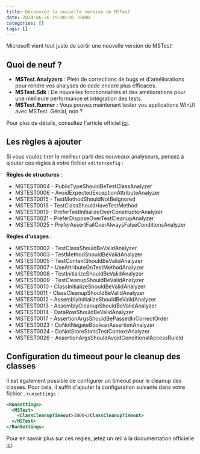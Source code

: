```yaml
---
title: Découvrez la nouvelle version de MSTest
date: 2024-06-26 19:00:00 -0400
categories: []
tags: []
---
```


Microsoft vient tout juste de sortir une nouvelle version de MSTest!

## Quoi de neuf ?

- **MSTest.Analyzers** : Plein de corrections de bugs et d'améliorations pour rendre vos analyses de code encore plus efficaces.
- **MSTest.Sdk** : De nouvelles fonctionnalités et des améliorations pour une meilleure performance et intégration des tests.
- **MSTest.Runner** : Vous pouvez maintenant tester vos applications WinUI avec MSTest. Génial, non ?

Pour plus de détails, consultez l'article officiel [ici](https://devblogs.microsoft.com/dotnet/introducing-mstest-34/).

## Les règles à ajouter

Si vous voulez tirer le meilleur parti des nouveaux analyseurs, pensez à ajouter ces règles à votre fichier `editorconfig` :

**Règles de structures** :

  - MSTEST0004 - PublicTypeShouldBeTestClassAnalyzer
  - MSTEST0006 - AvoidExpectedExceptionAttributeAnalyzer
  - MSTEST0015 - TestMethodShouldNotBeIgnored
  - MSTEST0016 - TestClassShouldHaveTestMethod
  - MSTEST0019 - PreferTestInitializeOverConstructorAnalyzer
  - MSTEST0021 - PreferDisposeOverTestCleanupAnalyzer
  - MSTEST0025 - PreferAssertFailOverAlwaysFalseConditionsAnalyzer

**Règles d'usages** :

  - MSTEST0002 - TestClassShouldBeValidAnalyzer
  - MSTEST0003 - TestMethodShouldBeValidAnalyzer
  - MSTEST0005 - TestContextShouldBeValidAnalyzer
  - MSTEST0007 - UseAttributeOnTestMethodAnalyzer
  - MSTEST0008 - TestInitializeShouldBeValidAnalyzer
  - MSTEST0009 - TestCleanupShouldBeValidAnalyzer
  - MSTEST0010 - ClassInitializeShouldBeValidAnalyzer
  - MSTEST0011 - ClassCleanupShouldBeValidAnalyzer
  - MSTEST0012 - AssemblyInitializeShouldBeValidAnalyzer
  - MSTEST0013 - AssemblyCleanupShouldBeValidAnalyzer
  - MSTEST0014 - DataRowShouldBeValidAnalyzer
  - MSTEST0017 - AssertionArgsShouldBePassedInCorrectOrder
  - MSTEST0023 - DoNotNegateBooleanAssertionAnalyzer
  - MSTEST0024 - DoNotStoreStaticTestContextAnalyzer
  - MSTEST0026 - AssertionArgsShouldAvoidConditionalAccessRuleId

## Configuration du timeout pour le cleanup des classes

Il est également possible de configurer un timeout pour le cleanup des classes. Pour cela, il suffit d'ajouter la configuration suivante dans votre fichier `.runsettings` :

```xml
<RunSettings>
  <MSTest>
    <ClassCleanupTimeout>1000</ClassCleanupTimeout>
  </MSTest>
</RunSettings>
```

Pour en savoir plus sur ces règles, jetez un œil à la documentation officielle [ici](https://learn.microsoft.com/en-ca/dotnet/core/testing/mstest-analyzers/usage-rules).
